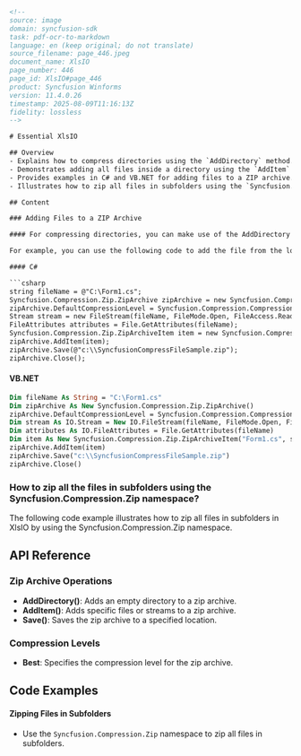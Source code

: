 ```html
<!-- 
source: image
domain: syncfusion-sdk
task: pdf-ocr-to-markdown
language: en (keep original; do not translate)
source_filename: page_446.jpeg
document_name: XlsIO
page_number: 446
page_id: XlsIO#page_446
product: Syncfusion Winforms
version: 11.4.0.26
timestamp: 2025-08-09T11:16:13Z
fidelity: lossless
-->

# Essential XlsIO

## Overview
- Explains how to compress directories using the `AddDirectory` method.
- Demonstrates adding all files inside a directory using the `AddItem` method.
- Provides examples in C# and VB.NET for adding files to a ZIP archive.
- Illustrates how to zip all files in subfolders using the `Syncfusion.Compression.Zip` namespace.

## Content

### Adding Files to a ZIP Archive

#### For compressing directories, you can make use of the AddDirectory method. The AddDirectory method adds an empty directory file to a ZipArchive. If you want to add all the files inside the directory, then you should manually add these files by using the AddItem method.

For example, you can use the following code to add the file from the local drive.

#### C#

```csharp
string fileName = @"C:\Form1.cs";
Syncfusion.Compression.Zip.ZipArchive zipArchive = new Syncfusion.Compression.Zip.ZipArchive();
zipArchive.DefaultCompressionLevel = Syncfusion.Compression.CompressionLevel.Best;
Stream stream = new FileStream(fileName, FileMode.Open, FileAccess.Read);
FileAttributes attributes = File.GetAttributes(fileName);
Syncfusion.Compression.Zip.ZipArchiveItem item = new Syncfusion.Compression.Zip.ZipArchiveItem("Form1.cs", stream, true, attributes);
zipArchive.AddItem(item);
zipArchive.Save(@"c:\\SyncfusionCompressFileSample.zip");
zipArchive.Close();
```

#### VB.NET

```vb
Dim fileName As String = "C:\Form1.cs"
Dim zipArchive As New Syncfusion.Compression.Zip.ZipArchive()
zipArchive.DefaultCompressionLevel = Syncfusion.Compression.CompressionLevel.Best
Dim stream As IO.Stream = New IO.FileStream(fileName, FileMode.Open, FileAccess.Read)
Dim attributes As IO.FileAttributes = File.GetAttributes(fileName)
Dim item As New Syncfusion.Compression.Zip.ZipArchiveItem("Form1.cs", stream, True, attributes)
zipArchive.AddItem(item)
zipArchive.Save("c:\\SyncfusionCompressFileSample.zip")
zipArchive.Close()
```

### How to zip all the files in subfolders using the Syncfusion.Compression.Zip namespace?

The following code example illustrates how to zip all files in subfolders in XlsIO by using the Syncfusion.Compression.Zip namespace.

## API Reference

### Zip Archive Operations
- **AddDirectory()**: Adds an empty directory to a zip archive.
- **AddItem()**: Adds specific files or streams to a zip archive.
- **Save()**: Saves the zip archive to a specified location.

### Compression Levels
- **Best**: Specifies the compression level for the zip archive.

## Code Examples

#### Zipping Files in Subfolders
- Use the `Syncfusion.Compression.Zip` namespace to zip all files in subfolders.

<!-- tags: [XlsIO, Compression, Zip, AddDirectory, AddItem, WinForms, Syncfusion Windows Forms] keywords: [AddDirectory, AddItem, ZipArchive, FileStream, CompressionLevel, Syncfusion, XlsIO] -->
```